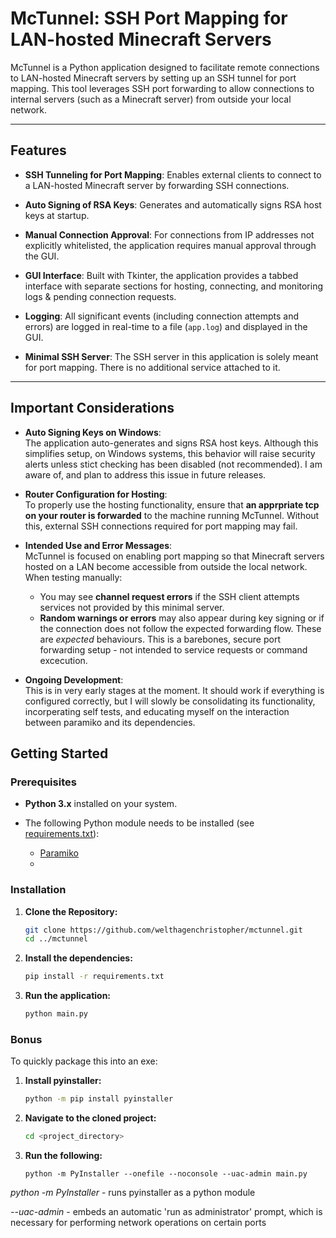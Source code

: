 # McTunnel: SSH Port Mapping for LAN-hosted Minecraft Servers

McTunnel is a Python application designed to facilitate remote connections to LAN-hosted Minecraft
servers by setting up an SSH tunnel for port mapping. This tool leverages SSH port forwarding to
allow connections to internal servers (such as a Minecraft server) from outside your local network.

--------------------------------------------------------------------------------------------------------------------------------------

## Features

- **SSH Tunneling for Port Mapping**: Enables external clients to connect to a LAN-hosted Minecraft
  server by forwarding SSH connections.
  
- **Auto Signing of RSA Keys**: Generates and automatically signs RSA host keys at startup.  
  
- **Manual Connection Approval**: For connections from IP addresses not explicitly whitelisted, the
   application requires manual approval through the GUI.
  
- **GUI Interface**: Built with Tkinter, the application provides a tabbed interface with separate
   sections for hosting, connecting, and monitoring logs & pending connection requests.
  
- **Logging**: All significant events (including connection attempts and errors) are logged in real-time
   to a file (`app.log`) and displayed in the GUI.
  
- **Minimal SSH Server**: The SSH server in this application is solely meant for port mapping.
   There is no additional service attached to it.

----------------------------------------------------------------------------------------------------------------------------------------
## Important Considerations

- **Auto Signing Keys on Windows**:  
  The application auto-generates and signs RSA host keys. Although this simplifies setup, on Windows systems,
  this behavior will raise security alerts unless stict checking has been disabled (not recommended).
  I am aware of, and plan to address this issue in future releases.

- **Router Configuration for Hosting**:  
  To properly use the hosting functionality, ensure that **an apprpriate tcp on your router is forwarded** to the machine running
  McTunnel. Without this, external SSH connections required for port mapping may fail.

- **Intended Use and Error Messages**:  
  McTunnel is focused on enabling port mapping so that Minecraft servers hosted on a LAN become accessible from outside
  the local network. When testing manually:
  - You may see **channel request errors** if the SSH client attempts services not provided by this minimal server.
  - **Random warnings or errors** may also appear during key signing or if the connection does not follow the expected forwarding
    flow.
These are *expected* behaviours. This is a barebones, secure port forwarding setup - not intended to service requests or command
excecution.

- **Ongoing Development**:  
  This is in very early stages at the moment. It should work if everything is configured correctly, but I will slowly be consolidating
  its functionality, incorperating self tests, and educating myself on the interaction between paramiko and its dependencies.


## Getting Started

### Prerequisites

- **Python 3.x** installed on your system.
- The following Python module needs to be installed (see [requirements.txt](requirements.txt)):

  - [Paramiko](http://www.paramiko.org/)
  - 

### Installation

1. **Clone the Repository:**
   ```bash
   git clone https://github.com/welthagenchristopher/mctunnel.git
   cd ../mctunnel


1. **Install the dependencies:**
   ```bash
   pip install -r requirements.txt


2. **Run the application:**
   ```bash
   python main.py

### Bonus

To quickly package this into an exe:

1. **Install pyinstaller:**
   ```bash
   python -m pip install pyinstaller

2. **Navigate to the cloned project:**
   ```bash
   cd <project_directory>

3. **Run the following:**
   ```
   python -m PyInstaller --onefile --noconsole --uac-admin main.py

  _python -m PyInstaller_ - runs pyinstaller as a python module

  _--uac-admin_ - embeds an automatic 'run as administrator' prompt,
  which is necessary for performing network operations on certain ports


